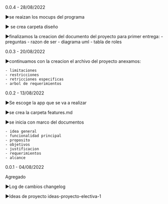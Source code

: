 0.0.4 - 28/08/2022

►se reaizan los mocups del programa 

► se crea carpeta diseño

►finalizamos la creacion del documento del proyecto para primer entrega:
    - preguntas 
    - razon de ser 
    - diagrama uml 
    - tabla de roles
    
    
    
    
0.0.3 - 20/08/2022

►continuamos con la creacion el archivo del proyecto anexamos:
  
    - limitaciones
    - restricciones 
    - retricciones especificas 
    - arbol de requerimientos 


0.0.2 - 13/08/2022 

►Se escoge la app que se va a realizar

►se crea la carpeta features.md

►se inicia con marco del documentos 
    
    - idea general 
    - funcionalidad principal
    - proposito
    - objetivos   
    - justificacion
    - requerimientos 
    - alcance


0.0.1 - 04/08/2022

Agregado

►Log de cambios changelog

►Ideas de proyecto ideas-proyecto-electiva-1
